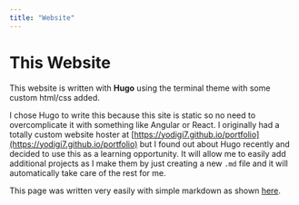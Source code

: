 ```yaml
---
title: "Website"
---
```


# This Website

This website is written with **Hugo** using the terminal theme with some custom html/css added.

I chose Hugo to write this because this site is static so no need to overcomplicate it with something like Angular or React.
I originally had a totally custom website hoster at [https://yodigi7.github.io/portfolio](https://yodigi7.github.io/portfolio) but I found out about Hugo recently and decided to use this as a learning opportunity.
It will allow me to easily add additional projects as I make them by just creating a new `.md` file and it will automatically take care of the rest for me.

This page was written very easily with simple markdown as shown [here](https://raw.githubusercontent.com/yodigi7/yodigi7.github.io/main/content/projects/website.md).
